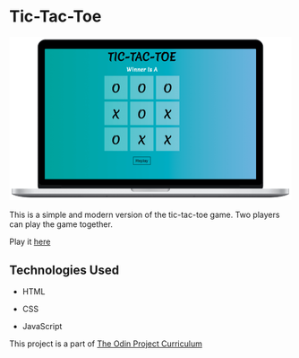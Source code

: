 # Tic-Tac-Toe

![image](./img//tic-tac-toe.png)

This is a simple and modern version of the tic-tac-toe game. Two players can play the game together.

Play it [here](https://sneharatnani.github.io/tic-tac-toe/)

## Technologies Used

- HTML

- CSS

- JavaScript

This project is a part of [The Odin Project Curriculum](https://www.theodinproject.com/paths/full-stack-javascript/courses/javascript/lessons/tic-tac-toe)
